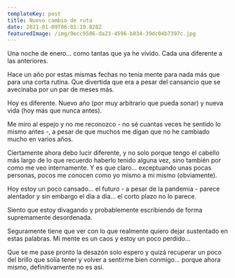 ```yaml
---
templateKey: post
title: Nuevo cambio de ruta
date: 2021-01-09T06:01:19.828Z
featuredImage: /img/9ecc9506-da23-4596-b034-39dc04b7397c.jpg
---
```

Una noche de enero... como tantas que ya he vivido. Cada una diferente a las anteriores.

Hace un año por estas mismas fechas no tenía mente para nada más que para una corta rutina. Que divertida que era a pesar del cansancio que se avecinaba por un par de meses más.

Hoy es diferente. Nuevo año (por muy arbitrario que pueda sonar) y nueva vida (hoy más que nunca antes).

Me miro al espejo y no me reconozco - no sé cuantas veces he sentido lo mismo antes -, a pesar de que muchos me digan que no he cambiado mucho en varios años.

Ciertamente ahora debo lucir diferente, y no solo porque tengo el cabello más largo de lo que recuerdo haberlo tenido alguna vez, sino también por como me veo internamente. Y es que claro... exceptuando unas pocas personas, pocos me conocen como yo mismo a mi mismo (obviamente).

Hoy estoy un poco cansado... el futuro - a pesar de la pandemia - parece alentador y sin embargo el día a día... el corto plazo no lo parece.

Siento que estoy divagando y probablemente escribiendo de forma supremamente desordenada.

Seguramente tiene que ver con lo que realmente quiero dejar sustentado en estas palabras. Mi mente es un caos y estoy un poco perdido...

Que se me pase pronto la desazón solo espero y quizá recuperar un poco del brillo que solía tener y volver a sentirme bien conmigo... porque ahora mismo, definitivamente no es así.